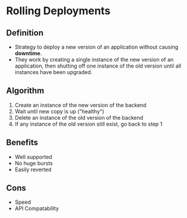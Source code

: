 # Rolling Deployments

## Definition

- Strategy to deploy a new version of an application without causing **downtime**.
- They work by creating a single instance of the new version of an application, then shutting off one instance of the old version until all instances have been upgraded.

## Algorithm

1. Create an instance of the new version of the backend
2. Wait until new copy is up ("healthy")
3. Delete an instance of the old version of the backend
4. If any instance of the old version still exist, go back to step 1

## Benefits

- Well supported
- No huge bursts
- Easily reverted

## Cons

- Speed
- API Compatability
